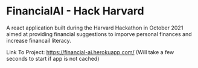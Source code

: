 # FinancialAI - Hack Harvard

A react application built during the Harvard Hackathon in October 2021 aimed at providing financial suggestions to imporve personal finances and increase financail literacy. 

Link To Project: https://financial-ai.herokuapp.com/ (Will take a few seconds to start if app is not cached)
